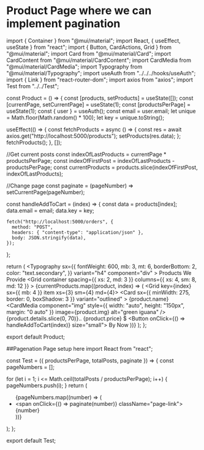 # Product Page where we can implement pagination

import { Container } from "@mui/material";
import React, { useEffect, useState } from "react";
import { Button, CardActions, Grid } from "@mui/material";
import Card from "@mui/material/Card";
import CardContent from "@mui/material/CardContent";
import CardMedia from "@mui/material/CardMedia";
import Typography from "@mui/material/Typography";
import useAuth from "../../../hooks/useAuth";
import { Link } from "react-router-dom";
import axios from "axios";
import Test from "../../Test";

const Product = () => {
  const [products, setProducts] = useState([]);
  const [currentPage, setCurrentPage] = useState(1);
  const [productsPerPage] = useState(1);
  const { user } = useAuth();
  const email = user.email;
  let unique = Math.floor(Math.random() * 100);
  let key = unique.toString();

  useEffect(() => {
    const fetchProducts = async () => {
      const res = await axios.get("http://localhost:5000/products");
      setProducts(res.data);
    };
    fetchProducts();
  }, []);

  //Get current posts
  const indexOfLastProducts = currentPage * productsPerPage;
  const indexOfFirstPost = indexOfLastProducts - productsPerPage;
  const currentProducts = products.slice(indexOfFirstPost, indexOfLastProducts);

  //Change page
  const paginate = (pageNumber) => setCurrentPage(pageNumber);

  const handleAddToCart = (index) => {
    const data = products[index];
    data.email = email;
    data.key = key;

    fetch("http://localhost:5000/orders", {
      method: "POST",
      headers: { "content-type": "application/json" },
      body: JSON.stringify(data),
    });
  };

  return (
    <Container>
      <Typography
        sx={{
          fontWeight: 600,
          mb: 3,
          mt: 6,
          borderBottom: 2,
          color: "text.secondary",
        }}
        variant="h4"
        component="div"
      >
        Products We Provide
      </Typography>
      <Grid
        container
        spacing={{ xs: 2, md: 3 }}
        columns={{ xs: 4, sm: 8, md: 12 }}
      >
        {currentProducts.map((product, index) => (
          <Grid key={index} sx={{ mb: 4 }} item xs={3} sm={4} md={4}>
            <Card
              sx={{ minWidth: 275, border: 0, boxShadow: 3 }}
              variant="outlined"
            >
              <Typography variant="h5" component="div">
                {product.name}
              </Typography>
              <CardMedia
                component="img"
                style={{ width: "auto", height: "150px", margin: "0 auto" }}
                image={product.img}
                alt="green iguana"
              />
              <CardContent>
                <Typography variant="body2" color="text.secondary">
                  {product.details.slice(0, 70)}..
                </Typography>
                <Typography variant="body2" color="text.secondary">
                  {product.price} $
                </Typography>
              </CardContent>
              <CardActions>
                <Link to="/purchase">
                  <Button onClick={() => handleAddToCart(index)} size="small">
                    By Now
                  </Button>
                </Link>
              </CardActions>
            </Card>
          </Grid>
        ))}
      </Grid>
      <Test
        productsPerPage={productsPerPage}
        totalPosts={products.length}
        paginate={paginate}
      />
    </Container>
  );
};

export default Product;


##Pagenation Page setup here
import React from "react";

const Test = ({ productsPerPage, totalPosts, paginate }) => {
  const pageNumbers = [];

  for (let i = 1; i <= Math.ceil(totalPosts / productsPerPage); i++) {
    pageNumbers.push(i);
  }
  return (
    <nav>
      <ul className="pagination">
        {pageNumbers.map((number) => (
          <li key={number} className="page-item">
            <span onClick={() => paginate(number)} className="page-link">
              {number}
            </span>
          </li>
        ))}
      </ul>
    </nav>
  );
};

export default Test;




